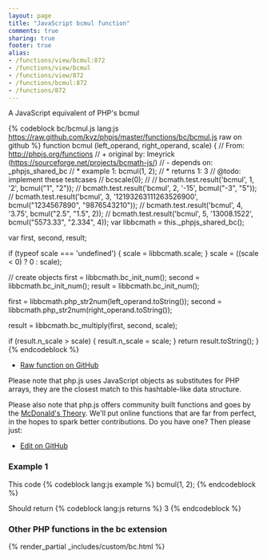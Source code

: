 ```yaml
---
layout: page
title: "JavaScript bcmul function"
comments: true
sharing: true
footer: true
alias:
- /functions/view/bcmul:872
- /functions/view/bcmul
- /functions/view/872
- /functions/bcmul:872
- /functions/872
---
```

<!-- Generated by Rakefile:build -->
A JavaScript equivalent of PHP's bcmul

{% codeblock bc/bcmul.js lang:js https://raw.github.com/kvz/phpjs/master/functions/bc/bcmul.js raw on github %}
function bcmul (left_operand, right_operand, scale) {
  // From: http://phpjs.org/functions
  // +   original by: lmeyrick (https://sourceforge.net/projects/bcmath-js/)
  // -    depends on: _phpjs_shared_bc
  // *     example 1: bcmul(1, 2);
  // *     returns 1: 3
  //  @todo: implement these testcases
  //        bcscale(0);
  //
  //        bcmath.test.result('bcmul', 1, '2', bcmul("1", "2"));
  //        bcmath.test.result('bcmul', 2, '-15', bcmul("-3", "5"));
  //        bcmath.test.result('bcmul', 3, '12193263111263526900', bcmul("1234567890", "9876543210"));
  //        bcmath.test.result('bcmul', 4, '3.75', bcmul("2.5", "1.5", 2));
  //        bcmath.test.result('bcmul', 5, '13008.1522', bcmul("5573.33", "2.334", 4));
  var libbcmath = this._phpjs_shared_bc();

  var first, second, result;

  if (typeof scale === 'undefined') {
    scale = libbcmath.scale;
  }
  scale = ((scale < 0) ? 0 : scale);

  // create objects
  first = libbcmath.bc_init_num();
  second = libbcmath.bc_init_num();
  result = libbcmath.bc_init_num();

  first = libbcmath.php_str2num(left_operand.toString());
  second = libbcmath.php_str2num(right_operand.toString());

  result = libbcmath.bc_multiply(first, second, scale);

  if (result.n_scale > scale) {
    result.n_scale = scale;
  }
  return result.toString();
}
{% endcodeblock %}

 - [Raw function on GitHub](https://github.com/kvz/phpjs/blob/master/functions/bc/bcmul.js)

Please note that php.js uses JavaScript objects as substitutes for PHP arrays, they are 
the closest match to this hashtable-like data structure. 

Please also note that php.js offers community built functions and goes by the 
[McDonald's Theory](https://medium.com/what-i-learned-building/9216e1c9da7d). We'll put online 
functions that are far from perfect, in the hopes to spark better contributions. 
Do you have one? Then please just: 

 - [Edit on GitHub](https://github.com/kvz/phpjs/edit/master/functions/bc/bcmul.js)

### Example 1
This code
{% codeblock lang:js example %}
bcmul(1, 2);
{% endcodeblock %}

Should return
{% codeblock lang:js returns %}
3
{% endcodeblock %}


### Other PHP functions in the bc extension
{% render_partial _includes/custom/bc.html %}
